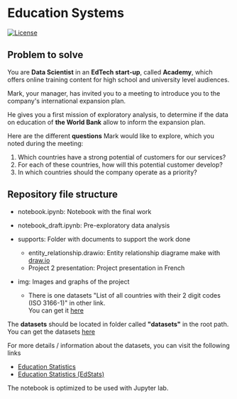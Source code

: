 # Education Systems 
[![License](https://img.shields.io/badge/License-Apache%202.0-blue.svg)](https://opensource.org/licenses/Apache-2.0)

## **Problem to solve**

You are **Data Scientist** in an **EdTech start-up**, called **Academy**, which offers online training content for high school and university level audiences.

Mark, your manager, has invited you to a meeting to introduce you to the company's international expansion plan. 

He gives you a first mission of exploratory analysis, to determine if the data on education of **the World Bank** allow to inform the expansion plan.

Here are the different **questions** Mark would like to explore, which you noted during the meeting:

1. Which countries have a strong potential of customers for our services?
2. For each of these countries, how will this potential customer develop?
3. In which countries should the company operate as a priority?

## **Repository file structure**

- notebook.ipynb: Notebook with the final work
- notebook_draft.ipynb: Pre-exploratory data analysis
- supports: Folder with documents to support the work done
    - entity_relationship.drawio: Entity relationship diagrame make with [draw.io](https://app.diagrams.net/)
    - Project 2 presentation: Project presentation in French
- img: Images and graphs of the project

    - There is one datasets "List of all countries with their 2 digit codes (ISO 3166-1)" in other link. <br>
    You can get it [here](https://datahub.io/core/country-list)

The **datasets** should be located in folder called **"datasets"** in the root path.
You can get the datasets [here](https://s3-eu-west-1.amazonaws.com/static.oc-static.com/prod/courses/files/Parcours_data_scientist/Projet+-+Donn%C3%A9es+%C3%A9ducatives/Projet+Python_Dataset_Edstats_csv.zip)

For more details / information about the datasets, you can visit the following links
- [Education Statistics](https://datacatalog.worldbank.org/dataset/education-statistics)
- [Education Statistics (EdStats)](https://datatopics.worldbank.org/education/)

The notebook is optimized to be used with Jupyter lab.

    